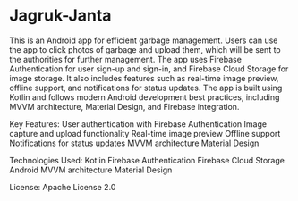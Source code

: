 # Jagruk-Janta

This is an Android app for efficient garbage management. Users can use the app to click photos of garbage and upload them, which will be sent to the authorities for further management. The app uses Firebase Authentication for user sign-up and sign-in, and Firebase Cloud Storage for image storage. It also includes features such as real-time image preview, offline support, and notifications for status updates. The app is built using Kotlin and follows modern Android development best practices, including MVVM architecture, Material Design, and Firebase integration.

Key Features:
User authentication with Firebase Authentication
Image capture and upload functionality
Real-time image preview
Offline support
Notifications for status updates
MVVM architecture
Material Design

Technologies Used:
Kotlin
Firebase Authentication
Firebase Cloud Storage
Android MVVM architecture
Material Design

License: Apache License 2.0
